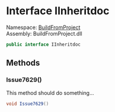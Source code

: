 ﻿# Interface IInheritdoc

Namespace: [BuildFromProject](BuildFromProject.md)  
Assembly: BuildFromProject.dll  

```csharp
public interface IInheritdoc
```

## Methods

### <a id="BuildFromProject_IInheritdoc_Issue7629"></a> Issue7629\(\)

This method should do something...

```csharp
void Issue7629()
```

